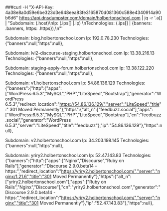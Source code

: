 ###curl -H "X-API-Key: 4a38e8a0d59e6be323d3e648eea83fe3165870d081360c588e4340914a90b6d6" https://api.dnsdumpster.com/domain/holbertonschool.com | jq -r '.a[] | "Subdomain: \(.host)\nIp: \(.ips[] |.ip) \nTechnologies: \(.ips[] | {banners: .banners, https: .https}),\n"'

Subdomain: blog.holbertonschool.com
Ip: 192.0.78.230 
Technologies: {"banners":null,"https":null},

Subdomain: lvl2-discourse-staging.holbertonschool.com
Ip: 13.38.216.13 
Technologies: {"banners":null,"https":null},

Subdomain: staging-apply-forum.holbertonschool.com
Ip: 13.38.122.220 
Technologies: {"banners":null,"https":null},

Subdomain: v1.holbertonschool.com
Ip: 54.86.136.129 
Technologies: {"banners":{"http":{"apps":["WordPress:6.5.3","MySQL","PHP","LiteSpeed","Bootstrap"],"generator":"WordPress 6.5.3","redirect_location":"https://54.86.136.129/","server":"LiteSpeed","title":" 301 Moved Permanently"},"https":{"alt_n":["feedbuzz.social"],"apps":["WordPress:6.5.3","MySQL","PHP","LiteSpeed","Bootstrap"],"cn":"feedbuzz.social","generator":"WordPress 6.5.3","server":"LiteSpeed","title":"feedbuzz"},"ip":"54.86.136.129"},"https":null},

Subdomain: v2.holbertonschool.com
Ip: 34.203.198.145 
Technologies: {"banners":null,"https":null},

Subdomain: yriry2.holbertonschool.com
Ip: 52.47.143.83 
Technologies: {"banners":{"http":{"apps":["Nginx","Discourse","Ruby on Rails"],"generator":"Discourse 2.9.0.beta14 - https:","redirect_location":"https://yriry2.holbertonschool.com/","server":"nginx/1.21.6","title":"301 Moved Permanently"},"https":{"alt_n":["yriry2.holbertonschool.com"],"apps":["Ruby on Rails","Nginx","Discourse"],"cn":"yriry2.holbertonschool.com","generator":"Discourse 2.9.0.beta14 - https:","redirect_location":"https://yriry2.holbertonschool.com/","server":"nginx","title":"301 Moved Permanently"},"ip":"52.47.143.83"},"https":null},

